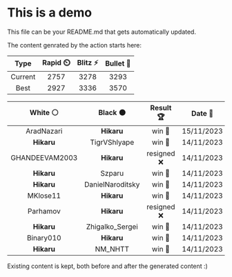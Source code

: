 # This is a demo

This file can be your README.md that gets automatically updated.

The content genrated by the action starts here:

<!--START_SECTION:chessStats-->
<!-- Automatically generated with https://github.com/Balastrong/chess-stats-action -->

| Type | Rapid ⏲️ | Blitz ⚡ | Bullet 🔫 |
|:---:|:---:|:---:|:---:|
| Current | 2757 | 3278 | 3293 |
| Best | 2927 | 3336 | 3570 |

| White ⚪ | Black ⚫ | Result 🏆 | Date 📅 | Position 🗺️ | Type 🕕 |
|:---:|:---:|:---:|:---:|:---:|:---:|
| AradNazari | **Hikaru** | win 🥇 | 15/11/2023 | <a href="http://www.ee.unb.ca/cgi-bin/tervo/fen.pl?select=4R3/1R6/6p1/1p3p1p/5k1P/4r3/3n4/5K2 w - -">Link</a> | Blitz |
| **Hikaru** | TigrVShlyape | win 🥇 | 14/11/2023 | <a href="http://www.ee.unb.ca/cgi-bin/tervo/fen.pl?select=3Q2k1/pp3pp1/1n6/2q1p3/2P3PN/1P5b/1P3N1P/6K1 b - -">Link</a> | Blitz |
| GHANDEEVAM2003 | **Hikaru** | resigned ❌ | 14/11/2023 | <a href="http://www.ee.unb.ca/cgi-bin/tervo/fen.pl?select=8/8/1p3k2/p1b4R/P3p2p/7P/4K1P1/8 b - -">Link</a> | Blitz |
| **Hikaru** | Szparu | win 🥇 | 14/11/2023 | <a href="http://www.ee.unb.ca/cgi-bin/tervo/fen.pl?select=3r4/5pkp/2Rbbpp1/p2p4/1p1P4/1P2P1P1/5PBP/2Q3K1 b - -">Link</a> | Blitz |
| **Hikaru** | DanielNaroditsky | win 🥇 | 14/11/2023 | <a href="http://www.ee.unb.ca/cgi-bin/tervo/fen.pl?select=Q3rbk1/1K1R1p2/3p1Pp1/3Pp1P1/1B2P3/8/8/8 b - -">Link</a> | Blitz |
| MKlose11 | **Hikaru** | win 🥇 | 14/11/2023 | <a href="http://www.ee.unb.ca/cgi-bin/tervo/fen.pl?select=8/4rp2/k7/N3P1p1/P2b4/1P2K3/8/8 w - -">Link</a> | Blitz |
| Parhamov | **Hikaru** | resigned ❌ | 14/11/2023 | <a href="http://www.ee.unb.ca/cgi-bin/tervo/fen.pl?select=8/8/2k1K1Bp/4BP1P/2p5/r7/1P6/8 b - -">Link</a> | Blitz |
| **Hikaru** | Zhigalko_Sergei | win 🥇 | 14/11/2023 | <a href="http://www.ee.unb.ca/cgi-bin/tervo/fen.pl?select=6R1/5R2/4R3/3R3k/8/7K/8/8 b - -">Link</a> | Blitz |
| Binary010 | **Hikaru** | win 🥇 | 14/11/2023 | <a href="http://www.ee.unb.ca/cgi-bin/tervo/fen.pl?select=4r1k1/1b4p1/1N3p2/1p3P2/1P2pbP1/3rN2P/3RR1K1/8 w - -">Link</a> | Blitz |
| **Hikaru** | NM_NHTT | win 🥇 | 14/11/2023 | <a href="http://www.ee.unb.ca/cgi-bin/tervo/fen.pl?select=6R1/4P3/5K2/5B2/7k/8/6p1/6r1 b - -">Link</a> | Blitz |

<!--END_SECTION:chessStats-->

Existing content is kept, both before and after the generated content :)
